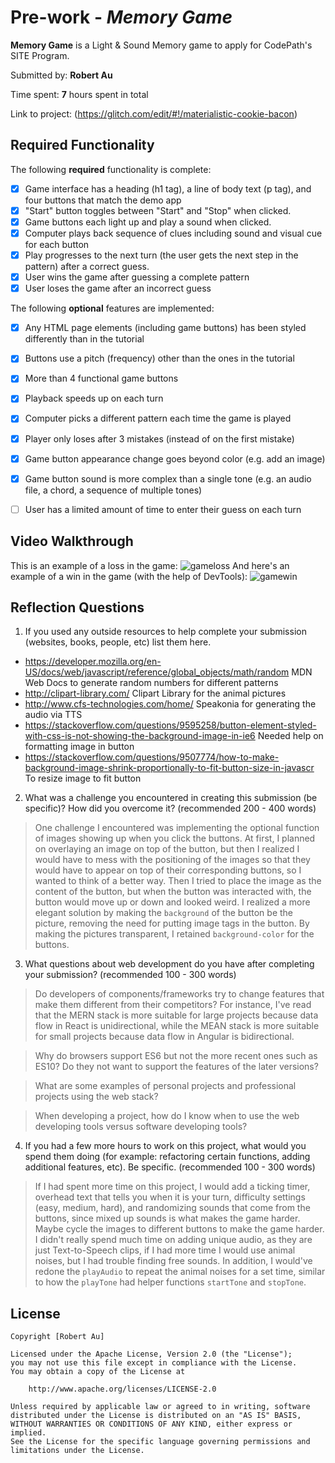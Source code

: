 # Pre-work - *Memory Game*

**Memory Game** is a Light & Sound Memory game to apply for CodePath's SITE Program. 

Submitted by: **Robert Au**

Time spent: **7** hours spent in total

Link to project: (https://glitch.com/edit/#!/materialistic-cookie-bacon)

## Required Functionality

The following **required** functionality is complete:

* [x] Game interface has a heading (h1 tag), a line of body text (p tag), and four buttons that match the demo app
* [x] "Start" button toggles between "Start" and "Stop" when clicked. 
* [x] Game buttons each light up and play a sound when clicked. 
* [x] Computer plays back sequence of clues including sound and visual cue for each button
* [x] Play progresses to the next turn (the user gets the next step in the pattern) after a correct guess. 
* [x] User wins the game after guessing a complete pattern
* [x] User loses the game after an incorrect guess

The following **optional** features are implemented:

* [x] Any HTML page elements (including game buttons) has been styled differently than in the tutorial
* [x] Buttons use a pitch (frequency) other than the ones in the tutorial
* [x] More than 4 functional game buttons
* [x] Playback speeds up on each turn
* [x] Computer picks a different pattern each time the game is played
* [x] Player only loses after 3 mistakes (instead of on the first mistake)
* [x] Game button appearance change goes beyond color (e.g. add an image)
* [x] Game button sound is more complex than a single tone (e.g. an audio file, a chord, a sequence of multiple tones)
* [ ] User has a limited amount of time to enter their guess on each turn


## Video Walkthrough

This is an example of a loss in the game:
![gameloss](https://cdn.glitch.com/6aaaa4ca-0282-4d86-991c-9b7dcc96f872%2Floss.gif?v=1616561885862)
And here's an example of a win in the game (with the help of DevTools):
![gamewin](https://cdn.glitch.com/6aaaa4ca-0282-4d86-991c-9b7dcc96f872%2Fwin.gif?v=1616561887133)

## Reflection Questions
1. If you used any outside resources to help complete your submission (websites, books, people, etc) list them here. 
- <https://developer.mozilla.org/en-US/docs/web/javascript/reference/global_objects/math/random> MDN Web Docs to generate random numbers for different patterns
- <http://clipart-library.com/> Clipart Library for the animal pictures
- <http://www.cfs-technologies.com/home/> Speakonia for generating the audio via TTS
- <https://stackoverflow.com/questions/9595258/button-element-styled-with-css-is-not-showing-the-background-image-in-ie6> Needed help on formatting image in button
- <https://stackoverflow.com/questions/9507774/how-to-make-background-image-shrink-proportionally-to-fit-button-size-in-javascr> To resize image to fit button

2. What was a challenge you encountered in creating this submission (be specific)? How did you overcome it? (recommended 200 - 400 words) 
> One challenge I encountered was implementing the optional function of images showing up when you click the buttons. At first, I planned on overlaying an image on top of the button, but then I realized I would have to mess with the positioning of the images so that they would have to appear on top of their corresponding buttons, so I wanted to think of a better way. Then I tried to place the image as the content of the button, but when the button was interacted with, the button would move up or down and looked weird. I realized a more elegant solution by making the `background` of the button be the picture, removing the need for putting image tags in the button. By making the pictures transparent, I retained `background-color` for the buttons.

3. What questions about web development do you have after completing your submission? (recommended 100 - 300 words) 
> Do developers of components/frameworks try to change features that make them different from their competitors? For instance, I've read that the MERN stack is more suitable for large projects because data flow in React is unidirectional, while the MEAN stack is more suitable for small projects because data flow in Angular is bidirectional. 

> Why do browsers support ES6 but not the more recent ones such as ES10? Do they not want to support the features of the later versions?

> What are some examples of personal projects and professional projects using the web stack?

> When developing a project, how do I know when to use the web developing tools versus software developing tools? 

4. If you had a few more hours to work on this project, what would you spend them doing (for example: refactoring certain functions, adding additional features, etc). Be specific. (recommended 100 - 300 words) 
> If I had spent more time on this project, I would add a ticking timer, overhead text that tells you when it is your turn, difficulty settings (easy, medium, hard), and randomizing sounds that come from the buttons, since mixed up sounds is what makes the game harder. Maybe cycle the images to different buttons to make the game harder. I didn't really spend much time on adding unique audio, as they are just Text-to-Speech clips, if I had more time I would use animal noises, but I had trouble finding free sounds. In addition, I would've redone the `playAudio` to repeat the animal noises for a set time, similar to how the `playTone` had helper functions `startTone` and `stopTone`.



## License

    Copyright [Robert Au]

    Licensed under the Apache License, Version 2.0 (the "License");
    you may not use this file except in compliance with the License.
    You may obtain a copy of the License at

        http://www.apache.org/licenses/LICENSE-2.0

    Unless required by applicable law or agreed to in writing, software
    distributed under the License is distributed on an "AS IS" BASIS,
    WITHOUT WARRANTIES OR CONDITIONS OF ANY KIND, either express or implied.
    See the License for the specific language governing permissions and
    limitations under the License.